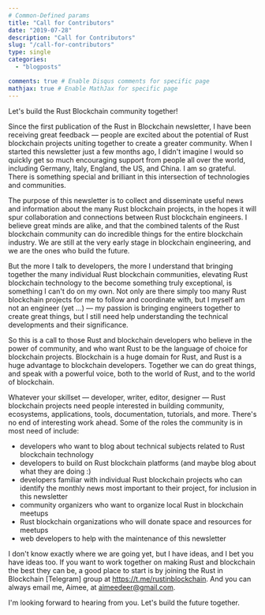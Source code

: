 ```yaml
---
# Common-Defined params
title: "Call for Contributors"
date: "2019-07-28"
description: "Call for Contributors"
slug: "/call-for-contributors"
type: single
categories:
  - "blogposts"

comments: true # Enable Disqus comments for specific page
mathjax: true # Enable MathJax for specific page
---
```



Let's build the Rust Blockchain community together!

Since the first publication of the Rust in Blockchain newsletter, I have been receiving great feedback &mdash; people are excited about the potential of Rust blockchain projects uniting together to create a greater community. When I started this newsletter just a few months ago, I didn't imagine I would so quickly get so much encouraging
support from people all over the world, including Germany, Italy, England, the US, and China. I am so grateful. There is something special and brilliant in this intersection of technologies and communities.

The purpose of this newsletter is to collect and disseminate useful news and information about the many Rust blockchain projects, in the hopes it will spur collaboration and connections between Rust blockchain engineers. I believe great minds are alike, and that the combined talents of the Rust blockchain community can do incredible things for the entire blockchain industry. We are still at the very early stage in blockchain engineering, and we are the ones who build the future.

But the more I talk to developers, the more I understand that bringing together the many individual Rust blockchain communities, elevating Rust blockchain technology to the become something truly exceptional, is something I can't do on my own. Not only are there simply too many Rust blockchain projects for me to follow and coordinate with, but I myself am not an engineer (yet ...) &mdash; my passion is bringing engineers together to create great things, but I still need help understanding the technical developments and their significance.

So this is a call to those Rust and blockchain developers who believe in the power of community, and who want Rust to be the language of choice for blockchain projects. Blockchain is a huge domain for Rust, and Rust is a huge advantage to blockchain developers. Together we can do great things, and speak with a powerful voice, both to the world of Rust, and to the world of blockchain.

Whatever your skillset &mdash; developer, writer, editor, designer &mdash; Rust blockchain projects need people interested in building community, ecosystems, applications, tools, documentation, tutorials, and more. There's no end of interesting work ahead. Some of the roles the community is in most need of include:

- developers who want to blog about technical subjects related to Rust blockchain technology
- developers to build on Rust blockchain platforms (and maybe blog about what they are doing :)
- developers familiar with individual Rust blockchain projects who can identify the monthly news most important to their project, for inclusion in this newsletter
- community organizers who want to organize local Rust in blockchain meetups
- Rust blockchain organizations who will donate space and resources for meetups
- web developers to help with the maintenance of this newsletter

I don't know exactly where we are going yet, but I have ideas, and I bet you have ideas too. If you want to work together on making Rust and blockchain the best they can be, a good place to start is by joining the Rust in Blockchain [Telegram] group at https://t.me/rustinblockchain. And you can always email me, Aimee, at aimeedeer@gmail.com.

I'm looking forward to hearing from you. Let's build the future together.
